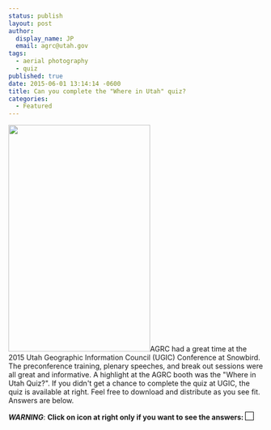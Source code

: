 ```yaml
---
status: publish
layout: post
author:
  display_name: JP
  email: agrc@utah.gov
tags:
  - aerial photography
  - quiz
published: true
date: 2015-06-01 13:14:14 -0600
title: Can you complete the "Where in Utah" quiz?
categories:
  - Featured
---
```

<p><a href="{{ "/downloads/WhereinUtahQuiz.png" | prepend: site.baseurl }}"><img src="{{ "/images/WhereinUtahQuiz.png" | prepend: site.baseurl }}" alt="" title="WhereinUtahQuiz" width="280" height="448" class="inline-text-left" /></a>AGRC had a great time at the 2015 Utah Geographic Information Council (UGIC) Conference at Snowbird. The preconference training, plenary speeches, and break out sessions were all great and informative. A highlight at the AGRC booth was the "Where in Utah Quiz?". If you didn't get a chance to complete the quiz at UGIC, the quiz is available at right. Feel free to download and distribute as you see fit. Answers are below. </p>
<p><strong><em>WARNING</em></strong>: <strong>Click on icon at right only if you want to see the answers: </strong> <a href="{{ "/downloads/Where-in-Utah-Quiz-Answers.png" | prepend: site.baseurl }}"><img src="{{ "/images/Where-in-Utah-Quiz-Answers-150x150.png" | prepend: site.baseurl }}" alt="" title="Where in Utah Quiz Answers" style="border: 1px solid black; width="15" height="15" class="size-thumbnail wp-image-17416" /></a></p>
